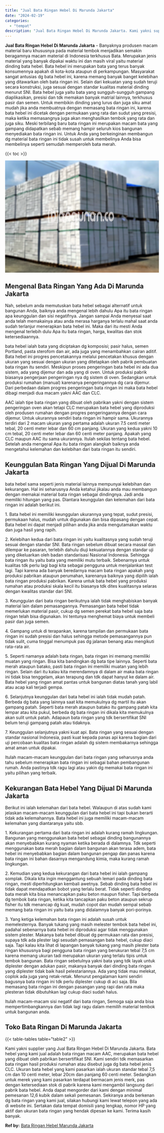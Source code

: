 ```yaml
---
title: "Jual Bata Ringan Hebel Di Marunda Jakarta"
date: "2024-02-19"
categories: 
  - "tempat"
description: "Jual Bata Ringan Hebel Di Marunda Jakarta. Kami yakni supplier yang Jual Bata Ringan Hebel Di Marunda Jakarta. Bata hebel yang kami jual adalah bata ringan m..."
---
```


**Jual Bata Ringan Hebel Di Marunda Jakarta** – Banyaknya produsen macam material baru khususnya pada material tembok menjadikan semakin beragamnya macam material di Indonesia terkhusus Bata. Merupakan jenis material yang banyak dipakai waktu ini dan masih viral yaitu material dinding bata hebel. Bata hebel ini merupakan bata yang terus banyak konsumennya apakah di kota-kota ataupun di perkampungan. Masyarakat sangat antusias dg bata hebel ini, karena memang banyak banget kelebihan yang ditawarkan oleh bata ringan ini. Selain dari kekuatan yang sudah teruji secara konstruksi, juga sesuai dengan standar kualitas material dinding menurut SNI. Bata hebel juga yaitu bata yang sungguh-sungguh gampang diaplikasikan, presisi dan tdk memakan banyak matrial lainnya, terkhusus pasir dan semen. Untuk membikin dinding yang lurus dan juga siku amat mudah jika anda membuatnya dengan memasang bata ringan ini, karena bata hebel ini dicetak dengan permukaan yang rata dan sudut yang presisi, maka ketika memasangnya juga akan menghasilkan tembok yang rata dan juga siku. Meski terbilang baru bata ringan ini merupakan macam bata yang gampang didapatkan sebab memang hampir seluruh kios bangunan menyediakan bata ringan ini. Untuk Anda yang berkeinginan membangun dg material bata ringan ini tidak susah untuk membelinya Anda bisa membelinya seperti semudah memperoleh bata merah.

{{< toc >}}

![Jual Bata Ringan Hebel Di Marunda Jakarta](/images/jual-hebel-murah-44.png)

## Mengenal Bata Ringan Yang Ada Di Marunda Jakarta

Nah, sebelum anda memutuskan bata hebel sebagai alternatif untuk bangunan Anda, baiknya anda mengenal lebih dahulu Apa itu bata ringan apa keunggulan dan sisi negatifnya. Jangan sampai Anda menyesal saat anda telah memakainya atau anda merasa harganya terlalu mahal saat anda sudah terlanjur menerapkan bata hebel ini. Maka dari itu mesti Anda mengenal terlebih dulu Apa itu bata ringan, harga, kwalitas dan stok ketersediaannya.

bata hebel ialah bata yang diciptakan dg komposisi; pasir halus, semen Portland, pasta sterofom dan air, ada juga yang menambahkan cairan aditif. Bata hebel ini progres pencetakannya melalui pencetakan khusus dengan ukuran yang sesuai dengan ukuran yang ditetapkan oleh pabrik pembuatan bata ringan itu sendiri. Meskipun proses pengeringan bata hebel ini ada dua sistem, ada yang dijemur dan ada yang di oven. Untuk produksi pabrik biasanya pengerjaan pengeringan nya dg sistem di oven. Sedangkan untuk produksi rumahan (manual) karenanya pengeringannya dg cara dijemur. Dari perbedaan dalam progres pengeringan bata ringan ini maka bata hebel dibagi menjadi dua macam yakni AAC dan CLC.

AAC ialah tipe bata ringan yang dibuat oleh pabrikan yakni dengan sistem pengeringan oven akan tetapi CLC merupakan bata hebel yang diproduksi oleh produsen rumahan dengan progres pengeringannya dengan cara dijemur. Untuk ukurannya sendiri bata ringan ini hampir sama. Ukurannya terdiri dari 2 macam ukuran yang pertama adalah ukuran 7.5 centi meter tebal, 20 centi meter lebar dan 60 cm panjang. Ukuran yang kedua yakni 10 cm tebal, 20 centi meter lebar dan 60 centi meter panjang. Apakah yang CLC maupun AAC itu sama ukurannya. Itulah sekilas tentang bata hebel. Setelah anda mengenal Apa itu bata ringan alangkah baiknya anda mengetahui kelemahan dan kelebihan dari bata ringan itu sendiri.

## Keunggulan Bata Ringan Yang Dijual Di Marunda Jakarta

bata hebel sama seperti jenis material lainnya mempunyai kelebihan dan kekurangan. Hal ini seharusnya Anda ketahui jikalau anda mau membangun dengan memakai material bata ringan sebagai dindingnya. Jadi anda memiliki hitungan yang pas. Diantara keunggulan dan kelemahan dari bata ringan ini adalah berikut ini.

1\. Bata hebel ini memiliki keunggulan ukurannya yang tepat, sudut presisi, permukaan halus, mudah untuk digunakan dan bisa dipasang dengan cepat. Bata hebel ini dapat menjadi pilihan anda jika anda mengutamakan waktu dan juga hasil yang rapih.

2\. Kelebihan kedua dari bata ringan ini yaitu kualitasnya yang sudah teruji sesuai dengan standar SNI. Bata ringan sebelum dibuat secara massal dan dilempar ke pasaran, terlebih dahulu diuji kekuatannya dengan standar uji yang dikeluarkan oleh badan standarisasi Nasional Indonesia. Sehingga bata ringan itu yaitu bata yang memiliki mutu terbaik. Sebenarnya untuk kualitas tdk perlu lagi bagi kita sebagai pengguna untuk menjalankan test lagi. Tapi karena ada banyak beredarnya macam bata ringan apakah yang produksi pabrikan ataupun perumahan, karenanya baiknya yang dipilih ialah bata ringan produksi pabrikan. Karena untuk bata hebel yang produksi rumahan atau produksi skala kecil itu biasanya tdk dites kualitasnya selaras dengan kwalitas standar dari SNI.

3\. Keunggulan dari bata ringan berikutnya ialah tidak menghabiskan banyak material lain dalam pemasangannya. Pemasangan bata hebel tidak memerlukan material pasir, cukup dg semen perekat bata hebel saja bata ringan telah bisa digunakan. Ini tentunya menghemat biaya untuk membeli pasir dan juga semen.

4\. Gampang untuk di terapankan, karena tampilan dan permukaan bata ringan ini sudah presisi dan halus sehingga metode pemasangannya pun tidak sulit, cuma tinggal menumpuk pas dg jalanan benang atau mengikuti rata-rata air.

5\. Seperti namanya adalah bata ringan, bata ringan ini memang memiliki muatan yang ringan. Bisa kita bandingkan dg bata tipe lainnya. Seperti bata merah ataupun batako, pasti bata ringan ini memiliki muatan yang lebih ringan. Selain dari itu kalau kita merendamnya di dalam air maka bata ringan ini tidak bisa tenggelam, akan terapung dan tdk dapat hanyut ke dalam air. Bata hebel yang ringan amat pantas untuk bangunan diatas tanah yang labil atau acap kali terjadi gempa.

6\. Selanjutnya keunggulan dari bata hebel ini ialah tidak mudah patah. Berbeda dg bata yang lainnya saat kita memukulnya dg martil itu akan gampang patah. Seperti bata merah ataupun batako itu gampang patah kita lempar atau kita pukul, berbeda dg bata ringan ini dikala kita memukulnya akan sulit untuk patah. Adapaun bata ringan yang tdk bersertifikat SNI belum teruji gampang patah atau tidaknya.

7\. Keunggulan selanjutnya yakni kuat api. Bata ringan yang sesuai dengan standar nasional Indonesia, pasti kuat kepada panas api karena bagian dari uji percobaan kualitas bata ringan adalah dg sistem membakarnya sehingga amat aman untuk dipakai.

Itulah macam-macam keunggulan dari bata ringan yang seharusnya anda tahu sebelum menerapkan bata ringan ini sebagai bahan pembangunan rumah. Anda pastinya tdk ragu lagi atau yakin dg memakai bata ringan ini yaitu pilihan yang terbaik.

## Kekurangan Bata Hebel Yang Dijual Di Marunda Jakarta

Berikut ini ialah kelemahan dari bata hebel. Walaupun di atas sudah kami jelaskan macam-macam keunggulan dari bata hebel ini tapi bukan berarti tidak ada kelemahannya. Bata hebel ini juga memiliki macam-macam kelemahan yang diantaranya yaitu sbb.

1\. Kekurangan pertama dari bata ringan ini adalah kurang ramah lingkungan. Bangunan yang menggunakan bata hebel sebagai dinding bangunannya akan menyebabkan kurang nyaman ketika berada di dalamnya. Tdk seperti menggunakan bata merah bagian dalam bangunan akan terasa adem, bata hebel ini menyebabkan bagian dalam bangunan pengap dan panas karena bata ringan ini bahan dasarnya mengandung kimia, maka kurang ramah lingkungan.

2\. Kemudian yang kedua kekurangan dari bata hebel ini ialah gampang somplak. Dikala kita ingin menggantung sebuah lemari pada dinding bata ringan, mesti diperhitungkan kembali awetnya. Sebab dinding bata hebel ini tidak dapat mendapatkan bobot yang terlalu berat. Tidak seperti dinding bata merah kita bisa menancapkan paku beton maupun fisher. Tapi berbeda dg tembok bata ringan, ketika kita tancapkan paku beton ataupun sekrup fisher itu tdk menancap dg kuat, mudah copot dan mudah sempal sebab memang bata ringan ini yaitu bata yang didalamnya banyak pori-porinya.

3\. Yang ketiga kelemahan bata ringan ini adalah susah untuk memelesternya. Banyak tukang yang masih melester tembok bata hebel ini, padahal sebenarnya bata hebel ini diproduksi agar tidak menggunakan sistem plester. Makanya bata hebel dibuat dg permukaan rata dan presisi, supaya tdk ada plester lagi sesudah pemasangan bata hebel, cukup diaci saja. Tapi kalau kita lihat di lapangan banyak tukang yang masih plester bata ringan khususnya bagi pengguna bata ringan yang berukuran tebal 7,5 cm karena memang ukuran tadi merupakan ukuran yang terlalu tipis untuk tembok bangunan. Bata ringan sebetulnya yakni bata yang tdk layak untuk diplester dengan adukan pasir, makanya banyak dari dinding bata ringan yang diplester tidak baik hasil pelestariannya. Ada yang tidak mau melekat, coplok ada juga yang retak-retak. Menurut pengalaman kami sendiri bagusnya bata ringan ini tdk perlu diplester cukup di aci saja. Bila memasang bata ringan ini dengan pasangan yang rapi dan rata maka plesteran tidak dibutuhkan lagi cukup diaci sudah halus.

Itulah macam-macam sisi negatif dari bata ringan, Semoga saja anda bisa mempertimbangkannya dan tidak lagi ragu dalam memilih material tembok untuk bangunan anda.

## Toko Bata Ringan Di Marunda Jakarta

{{< table-tables table="table2" >}}

Kami yakni supplier yang Jual Bata Ringan Hebel Di Marunda Jakarta. Bata hebel yang kami jual adalah bata ringan macam AAC, merupakan bata hebel yang dibuat oleh pabrikan bersertifikat SNI. Kami sendiri tdk memasarkan bata ringan hasil produksi rumahan atau disebut juga dg bata hebel jenis CLC. Ukuran bata hebel yang kami pasarkan ialah ukuran standar tebal 7,5 cm dan 10 centi meter, lebar 20cm dan panjang 60 centi meter. Sedangkan untuk merek yang kami pasarkan terdapat bermacam jenis merk, pas dengan ketersediaan stok di pabrik karena kami mengambil langsung dari pabrik bata hebel. Anda dapat mengorder dari kami dengan minimal pemesanan 12,6 kubik dalam sekali pemesanan. Sekiranya anda berkenan dg bata ringan yang kami jual, silakan hubungi kami lewat telepon yang ada di website ini. Sertakan data tempat domisili yang lengkap, nomor HP yang aktif dan ukuran bata ringan yang hendak dipesan ke kami. Terima kasih banyak.

**Ref by:** [Bata Ringan Hebel Marunda Jakarta](https://id.wikipedia.org/wiki/Bata)
